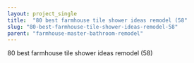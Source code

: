```yaml
---
layout: project_single
title:  "80 best farmhouse tile shower ideas remodel (58"
slug: "80-best-farmhouse-tile-shower-ideas-remodel-58"
parent: "farmhouse-master-bathroom-remodel"
---
```

80 best farmhouse tile shower ideas remodel (58)
